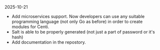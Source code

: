 2025-10-21
- Add microservices support. Now developers can use any suitable programming language (not only Go as before) in order to create modules for Centi.
- Salt is able to be properly generated (not just a part of password or it's hash)
- Add documentation in the repostory.
